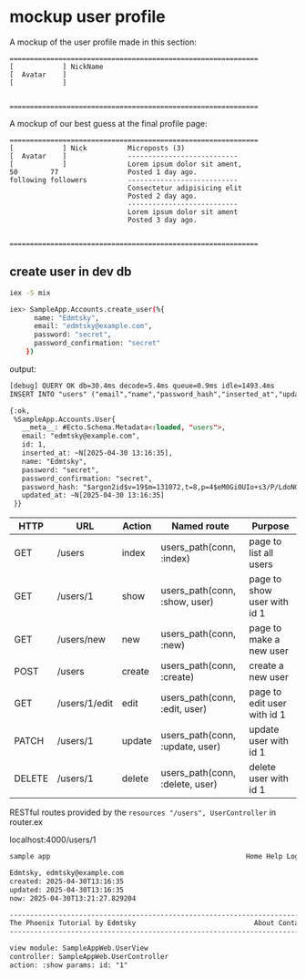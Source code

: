 # mockup user profile

A mockup of the user profile made in this section:
```
=============================================================
[            ] NickName
[  Avatar    ]
[            ]


=============================================================
```


A mockup of our best guess at the final profile page:
```
=============================================================
[            ] Nick          Microposts (3)
[  Avatar    ]               ---------------------------
[            ]               Lorem ipsum dolor sit ament,
50        77                 Posted 1 day ago.
following followers          ---------------------------
                             Consectetur adipisicing elit
                             Posted 2 day ago.
                             ---------------------------
                             Lorem ipsum dolor sit ament
                             Posted 3 day ago.


=============================================================
```


## create user in dev db

```sh
iex -S mix

iex> SampleApp.Accounts.create_user(%{
      name: "Edmtsky",
      email: "edmtsky@example.com",
      password: "secret",
      password_confirmation: "secret"
    })
```
output:
```html
[debug] QUERY OK db=30.4ms decode=5.4ms queue=0.9ms idle=1493.4ms
INSERT INTO "users" ("email","name","password_hash","inserted_at","updated_at") VALUES ($1,$2,$3,$4,$5) RETURNING "id" ["edmtsky@example.com", "Edmtsky", "$argon2id$v=19$m=131072,t=8,p=4$eM0Gi0UIo+s3/P/LdoNGPA$Wwzl4Gu1hqzyrfe4Paf/drgkeDYp/JJDYpfLBYDLIdQ", ~N[2025-04-30 13:16:35], ~N[2025-04-30 13:16:35]]

{:ok,
 %SampleApp.Accounts.User{
   __meta__: #Ecto.Schema.Metadata<:loaded, "users">,
   email: "edmtsky@example.com",
   id: 1,
   inserted_at: ~N[2025-04-30 13:16:35],
   name: "Edmtsky",
   password: "secret",
   password_confirmation: "secret",
   password_hash: "$argon2id$v=19$m=131072,t=8,p=4$eM0Gi0UIo+s3/P/LdoNGPA$Wwzl4Gu1hqzyrfe4Paf/drgkeDYp/JJDYpfLBYDLIdQ",
   updated_at: ~N[2025-04-30 13:16:35]
 }}
```


| HTTP  |      URL      | Action |           Named route           |           Purpose
|-------|---------------|--------|---------------------------------|-----------------------------
| GET   | /users        | index  | users_path(conn, :index)        | page to list all users
| GET   | /users/1      | show   | users_path(conn, :show, user)   | page to show user with id 1
| GET   | /users/new    | new    | users_path(conn, :new)          | page to make a new user
| POST  | /users        | create | users_path(conn, :create)       | create a new user
| GET   | /users/1/edit | edit   | users_path(conn, :edit, user)   | page to edit user with id 1
| PATCH | /users/1      | update | users_path(conn, :update, user) | update user with id 1
| DELETE| /users/1      | delete | users_path(conn, :delete, user) | delete user with id 1

RESTful routes provided by the `resources "/users", UserController` in router.ex


localhost:4000/users/1

```html
sample app                                                Home Help Log in

Edmtsky, edmtsky@example.com
created: 2025-04-30T13:16:35
updated: 2025-04-30T13:16:35
now: 2025-04-30T13:21:27.829204

--------------------------------------------------------------------------------
The Phoenix Tutorial by Edmtsky                             About Contact
--------------------------------------------------------------------------------

view module: SampleAppWeb.UserView
controller: SampleAppWeb.UserController
action: :show params: id: "1"
```
